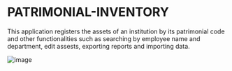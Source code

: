 # PATRIMONIAL-INVENTORY
This application registers the assets of an institution by its patrimonial code and other functionalities such as searching by employee name and department, edit assests, exporting reports and importing data.

![image](https://github.com/user-attachments/assets/e48ed36f-e7e1-4c45-8d2c-8d4cf136d326)

